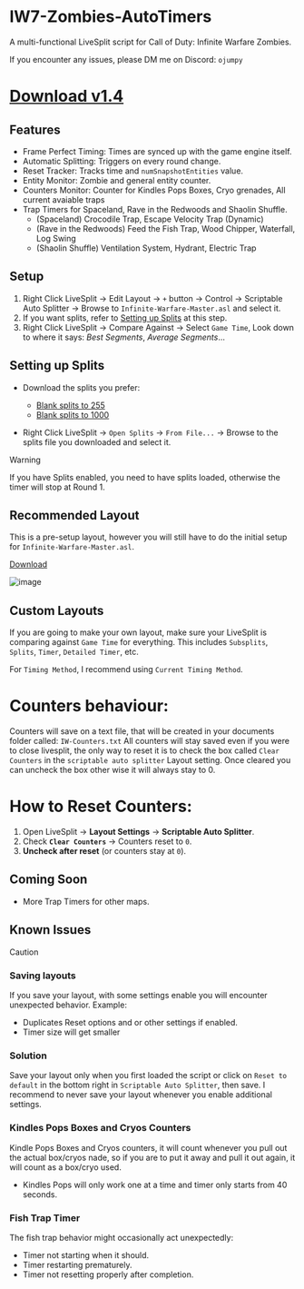 # IW7-Zombies-AutoTimers
A multi-functional LiveSplit script for Call of Duty: Infinite Warfare Zombies.

If you encounter any issues, please DM me on Discord: `ojumpy`

# [Download v1.4](https://github.com/oJumpy/IW7-Zombies-AutoTimers/releases/download/v1.5/Infinite-Warfare-Master.-.v1.5.asl)

## Features
- Frame Perfect Timing: Times are synced up with the game engine itself.
- Automatic Splitting: Triggers on every round change.
- Reset Tracker: Tracks time and `numSnapshotEntities` value.
- Entity Monitor: Zombie and general entity counter.
- Counters Monitor: Counter for Kindles Pops Boxes, Cryo grenades, All current avaiable traps
- Trap Timers for Spaceland, Rave in the Redwoods and Shaolin Shuffle.
  - (Spaceland) Crocodile Trap, Escape Velocity Trap (Dynamic)
  - (Rave in the Redwoods) Feed the Fish Trap, Wood Chipper, Waterfall, Log Swing
  - (Shaolin Shuffle) Ventilation System, Hydrant, Electric Trap

## Setup
1. Right Click LiveSplit → Edit Layout → `+` button → Control → Scriptable Auto Splitter → Browse to `Infinite-Warfare-Master.asl` and select it.
1. If you want splits, refer to [Setting up Splits](#setting-up-splits) at this step.
1. Right Click LiveSplit → Compare Against → Select `Game Time`, Look down to where it says: *Best Segments*, *Average Segments*...

## Setting up Splits
- Download the splits you prefer:
  - [Blank splits to 255](https://github.com/oJumpy/IW7-Zombies-AutoTimers/releases/download/v1/Blank.to.255.lss)
  - [Blank splits to 1000](https://github.com/oJumpy/IW7-Zombies-AutoTimers/releases/download/v1/Blank.to.1000.lss)

- Right Click LiveSplit → `Open Splits` → `From File...` → Browse to the splits file you downloaded and select it.

> [!WARNING]
> If you have Splits enabled, you need to have splits loaded, otherwise the timer will stop at Round 1.

## Recommended Layout
This is a pre-setup layout, however you will still have to do the initial setup for `Infinite-Warfare-Master.asl`.

[Download](https://github.com/oJumpy/IW7-Zombies-AutoTimers/releases/download/v1/recommended_layout.lsl)

![image](https://github.com/user-attachments/assets/cdcbb567-bedb-4934-91ca-aea3e351e947)

## Custom Layouts
If you are going to make your own layout, make sure your LiveSplit is comparing against `Game Time` for everything. This includes `Subsplits`, `Splits`, `Timer`, `Detailed Timer`, etc.

For `Timing Method`, I recommend using `Current Timing Method`.

# Counters behaviour:
Counters will save on a text file, that will be created in your documents folder called: `IW-Counters.txt`
All counters will stay saved even if you were to close livesplit, the only way to reset it is to check the box called `Clear Counters` in the `scriptable auto splitter` Layout setting. Once cleared you can uncheck the box other wise it will always stay to 0.

# **How to Reset**  Counters:
1. Open LiveSplit → **Layout Settings** → **Scriptable Auto Splitter**.  
2. Check **`Clear Counters`** → Counters reset to `0`.  
3. **Uncheck after reset** (or counters stay at `0`).  

## Coming Soon
- More Trap Timers for other maps.

## Known Issues
> [!CAUTION]
> ### Saving layouts
> If you save your layout, with some settings enable you will encounter unexpected behavior. Example:
> - Duplicates Reset options and or other settings if enabled.
> - Timer size will get smaller
> ### Solution
> Save your layout only when you first loaded the script or click on `Reset to default` in the bottom right in `Scriptable Auto Splitter`, then save.
> I recommend to never save your layout whenever you enable additional settings.

### Kindles Pops Boxes and Cryos Counters 
Kindle Pops Boxes and Cryos counters, it will count whenever you pull out the actual box/cryos nade, so if you are to put it away and pull it out again, it will count as a box/cryo used.
- Kindles Pops will only work one at a time and timer only starts from 40 seconds.

### Fish Trap Timer
The fish trap behavior might occasionally act unexpectedly:
- Timer not starting when it should.
- Timer restarting prematurely.
- Timer not resetting properly after completion.

